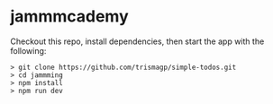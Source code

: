 # jammmcademy

Checkout this repo, install dependencies, then start the app with the following:

```
> git clone https://github.com/trismagp/simple-todos.git
> cd jammming
> npm install
> npm run dev
```
